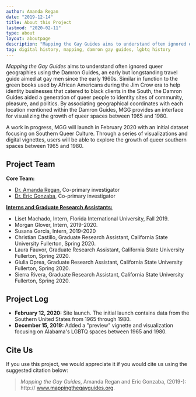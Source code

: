 ```yaml
---
author: Amanda Regan
date: "2019-12-14"
title: About this Project
lastmod: "2020-02-11"
type: about
layout: aboutpage
description: "Mapping the Gay Guides aims to understand often ignored queer geographies using the Damron Guides, an early but longstanding travel guide aimed at gay men since the early 1960s."
tag: digital history, mapping, damron gay guides, lgbtq history
---
```

_Mapping the Gay Guides_ aims to understand often ignored queer geographies using the Damron Guides, an early but longstanding travel guide aimed at gay men since the early 1960s. Similar in function to the green books used by African Americans during the Jim Crow era to help identity businesses that catered to black clients in the South, the Damron Guides aided a generation of queer people to identity sites of community, pleasure, and politics. By associating geographical coordinates with each location mentioned within the Damron Guides, MGG provides an interface for visualizing the growth of queer spaces between 1965 and 1980.

A work in progress, MGG will launch in February 2020 with an initial dataset focusing on Southern Queer Culture. Through a series of visualizations and digital vignettes, users will be able to explore the growth of queer southern spaces between 1965 and 1980.

## Project Team

**Core Team:**

* [Dr. Amanda Regan](/regan), Co-primary investigator
* [Dr. Eric Gonzaba](/gonzaba), Co-primary investigator

[**Interns and Graduate Research Assistants:**](/interns)

* Liset Machado, Intern, Florida International University, Fall 2019.
* Morgan Glover, Intern, 2019-2020.
* Susana Garcia, Intern, 2019-2020
* Christian Castillo, Graduate Research Assistant, California State University Fullerton, Spring 2020.
* Laura Fauvor, Graduate Research Assistant, California State University Fullerton, Spring 2020.
* Giulia Oprea, Graduate Research Assistant, California State University Fullerton, Spring 2020.
* Sierra Rivera, Graduate Research Assistant, California State University Fullerton, Spring 2020.

## Project Log

* **February 12, 2020:** Site launch. The initial launch contains data from the Southern United States from 1965 through 1980.
* **December 15, 2019:** Added a "preview" vignette and visualization focusing on Alabama's LGBTQ spaces between 1965 and 1980.

## Cite Us

If you use this project, we would appreciate it if you would cite us using the suggested citation below:

  > _Mapping the Gay Guides_, Amanda Regan and Eric Gonzaba, (2019-): http:// www.mappingthegayguides.org.
